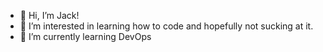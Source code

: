 - 👋 Hi, I’m Jack!
- 👀 I’m interested in learning how to code and hopefully not sucking at it.
- 🌱 I’m currently learning DevOps

<!---
QAJackBarclay/QAJackBarclay is a ✨ special ✨ repository because its `README.md` (this file) appears on your GitHub profile.
You can click the Preview link to take a look at your changes.
--->
